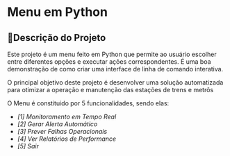 # Menu em Python

## 📝Descrição do Projeto

Este projeto é um menu feito em Python que permite ao usuário escolher entre diferentes opções e executar ações correspondentes. 
É uma boa demonstração de como criar uma interface de linha de comando interativa.

O principal objetivo deste projeto é desenvolver uma solução automatizada para otimizar a operação e manutenção das estações de trens e metrôs

O Menu é constituido por 5 funcionalidades, sendo elas:
- *[1] Monitoramento em Tempo Real*
- *[2] Gerar Alerta Automático*
- *[3] Prever Falhas Operacionais* 
- *[4] Ver Relatórios de Performance*
- *[5] Sair*  

